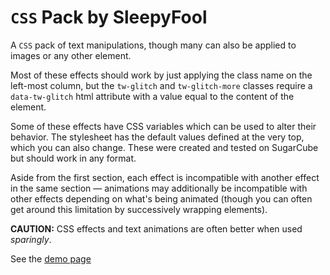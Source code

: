 # `CSS` Pack by SleepyFool

A `CSS` pack of text manipulations, though many can also be applied to images or any other element. 

Most of these effects should work by just applying the class name on the left-most column, but the `tw-glitch` and `tw-glitch-more` classes require a `data-tw-glitch` html attribute with a value equal to the content of the element. 

Some of these effects have CSS variables which can be used to alter their behavior. The stylesheet has the default values defined at the very top, which you can also change. These were created and tested on SugarCube but should work in any format.

Aside from the first section, each effect is incompatible with another effect in the same section — animations may additionally be incompatible with other effects depending on what's being animated (though you can often get around this limitation by successively wrapping elements).

<b>CAUTION:</b> CSS effects and text animations are often better when used <em>sparingly</em>.

See the [demo page](./css-pack.html)